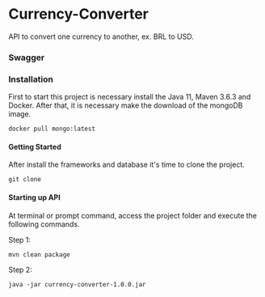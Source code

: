# Currency-Converter

API to convert one currency to another, ex. BRL to USD.

### Swagger

### Installation

First to start this project is necessary install the Java 11, Maven 3.6.3 and Docker. After that, it is necessary make the download of the mongoDB image.

```
docker pull mongo:latest
```

#### Getting Started

After install the frameworks and database it's time to clone the project.

```
git clone 
```

#### Starting up API

At terminal or prompt command, access the project folder and execute the following commands.

Step 1:
```
mvn clean package
```
Step 2:
```
java -jar currency-converter-1.0.0.jar
```